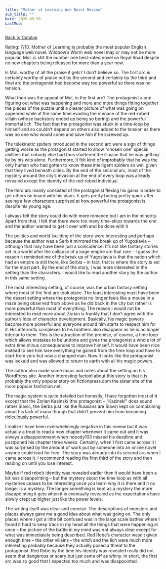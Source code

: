 ```yaml
---
title: "Mother of Learning Web Novel Review"
sub_title: ""
Date: 2020-09-30
LastMod:
---
```


[Back to Catalog](https://otaking.xyz/index.html)

Rating: 7/10. Mother of Learning is probably the most popular English language web novel. Wildbow’s Worm web novel may or may not be more popular. MoL is still the number one best-rated novel on Royal Road despite no new chapters being released for more than a year now.

Is MoL worthy of all the praise it gets? I don’t believe so. The first arc is certainly worthy of praise but by the second and certainly by the third and final arc the protagonist had become way too powerful so there was no tension.

What then was the appeal of MoL in the first arc? The protagonist alone figuring out what was happening and more and more things fitting together the pieces of the puzzle until a clearer picture of what was going on appeared while at the same time evading the menace of the red-robed villain (whose backstory ended up being so boring) and the powerful immortal lich. The fact that the protagonist was stuck in a time-loop by himself and so couldn’t depend on others also added to the tension as there was no one who would come and save him if he screwed up.

The telekinetic spiders introduced in the second arc were a sign of things getting worse as the protagonist started to show “chosen one” special abilities that nobody else had thus shattered the illusion that he was getting-by by his wits alone. Furthermore, it felt kind of improbably that he was the only human who had gotten to know these intelligent spiders so well given that they lived beneath cities. By the end of the second arc, most of the mystery around the city’s invasion at the end of every loop was already revealed except the identity of the red-robed individual.

The third arc mainly consisted of the protagonist flexing his gains in order to get others on board with his plans. It gets pretty boring pretty quick after seeing a few characters surprised at how powerful the protagonist is despite his young age.

I always felt the story could do with more romance but I am in the minority. Apart from that, I felt that there were too many time-skips towards the end and the author wanted to get it over with and be done with it

The politics and world-building of the story were interesting and perhaps because the author was a Serb it mirrored the break up of Yugoslavia – although that may have been just a coincidence. It’s not like fantasy stories set in a world after the collapse of a large empire are that rare – I guess the reason it reminded me of the break up of Yugoslavia is that the nation which had an empire is still there, like Serbia – in fact, that is where the story is set for the most part. By the end of the story, I was more interested in the setting than the characters. I would like to read another story by the author in this same setting.

The most interesting setting, of course, was the urban fantasy setting where most of the first arc took place. The least interesting must have been the desert setting where the protagonist no longer feels like a mouse in a maze being observed from above as he did back in the city but rather is more powerful than most of everything. The reason I would not be interested to read more about Zorian is frankly that I don’t agree with the author’s idea of character development. Basically, his magic powers become more powerful and everyone around him starts to respect him for it. His inferiority complexes to his brothers also disappear as he is no longer inferior to them. This is the attraction of the premise, of course, a time loop which allows mistakes to be undone and gives the protagonist a whole lot of extra time minus consequences to improve himself. It would have been nice instead to see him lose everything he gained from the time loop and have to start from zero but now a changed man. Now it looks like the protagonist was isekaid and was allowed to return to earth with all his magic powers.

The author also made some maps and notes about the setting on his WordPress site. Another interesting factoid about this story is that it is probably the only popular story on fictionpress.com the sister site of the more popular fanfiction.net.

The magic system is quite detailed but honestly, I have forgotten most of it except that the Zorian Kazinski (the protagonist – “Kazinski” does sound rather Slavic, the Serbs just like the Russians are Slavs) kept on complaining about his lack of mana though that didn’t prevent him from becoming ridiculously powerful.

I realize I have been overwhelmingly negative in this review but it was actually a treat to read a new chapter whenever it came out and it was always a disappointment when nobody103 missed his deadline and postponed his chapter three weeks. Certainly, when I first came across it I was surprised by the amount of work put by someone into an online novel anyone could read for free. The story was already into its second arc when I came across it. I recommend reading the first third of the story and then reading on until you lose interest.

Maybe if red robe’s identity was revealed earlier then it would have been a bit less disappointing – but the mystery about the time loop as with all mysteries ceases to be interesting once you learn why it is there and it no longer is a mystery. The longer something is kept as a mystery the more disappointing it gets when it is eventually revealed as the expectations have slowly crept up higher just like the power levels.

The writing itself was clear and concise. The descriptions of monsters and places always gave me a good idea about what was going on. The only places where I got a little bit confused was in the large scale battles where I found it hard to keep track in my head all the things that were happening at once – the picture of the battle in my mind was not always clear except for what was immediately being described. Red Robe’s character wasn’t given enough time – the other villains – the witch and the lich were much more interesting probably because they actually posed a threat to the protagonist. Red Robe by the time his identity was revealed really did not seem that dangerous or scary but just came off as whiny. In short, the first arc was so good that I expected too much and was disappointed.
